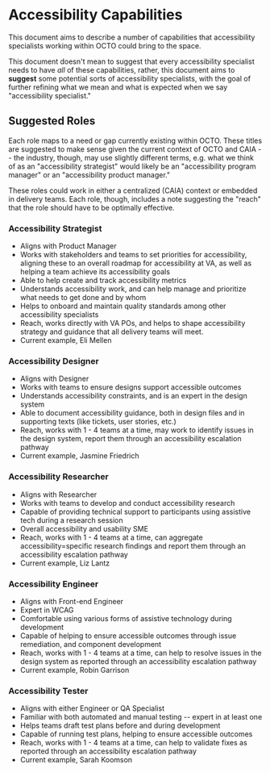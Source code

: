 # Accessibility Capabilities

This document aims to describe a number of capabilities that accessibility specialists working within OCTO could bring to the space. 

This document doesn't mean to suggest that every accessibility specialist needs to have *all* of these capabilities, rather, this document aims to **suggest** some potential sorts of accessibility specialists, with the goal of further refining what we mean and what is expected when we say "accessibility specialist."

## Suggested Roles

Each role maps to a need or gap currently existing within OCTO. These titles are suggested to make sense given the current context of OCTO and CAIA -- the industry, though, may use slightly different terms, e.g. what we think of as an "accessibility strategist" would likely be an "accessibility program manager" or an "accessibility product manager."

These roles could work in either a centralized (CAIA) context or embedded in delivery teams. Each role, though, includes a note suggesting the "reach" that the role should have to be optimally effective.

### Accessibility Strategist

- Aligns with Product Manager
- Works with stakeholders and teams to set priorities for accessibility, aligning these to an overall roadmap for accessibility at VA, as well as helping a team achieve its accessibility goals
- Able to help create and track accessibility metrics
- Understands accessibility work, and can help manage and prioritize what needs to get done and by whom
- Helps to onboard and maintain quality standards among other accessibility specialists
- Reach, works directly with VA POs, and helps to shape accessibility strategy and guidance that all delivery teams will meet.
- Current example, Eli Mellen

### Accessibility Designer

- Aligns with Designer
- Works with teams to ensure designs support accessible outcomes
- Understands accessibility constraints, and is an expert in the design system
- Able to document accessibility guidance, both in design files and in supporting texts (like tickets, user stories, etc.)
- Reach, works with 1 - 4 teams at a time, may work to identify issues in the design system, report them through an accessibility escalation pathway
- Current example, Jasmine Friedrich

### Accessibility Researcher

- Aligns with Researcher
- Works with teams to develop and conduct accessibility research
- Capable of providing technical support to participants using assistive tech during a research session
- Overall accessibility and usability SME
- Reach, works with 1 - 4 teams at a time, can aggregate accessibility=specific research findings and report them through an accessibility escalation pathway
- Current example, Liz Lantz

### Accessibility Engineer

- Aligns with Front-end Engineer
- Expert in WCAG
- Comfortable using various forms of assistive technology during development
- Capable of helping to ensure accessible outcomes through issue remediation, and component development
- Reach, works with 1 - 4 teams at a time, can help to resolve issues in the design system as reported through an accessibility escalation pathway
- Current example, Robin Garrison

### Accessibility Tester

- Aligns with either Engineer or QA Specialist
- Familiar with both automated and manual testing -- expert in at least one
- Helps teams draft test plans before and during development
- Capable of running test plans, helping to ensure accessible outcomes
- Reach, works with 1 - 4 teams at a time, can help to validate fixes as reported through an accessibility escalation pathway
- Current example, Sarah Koomson
